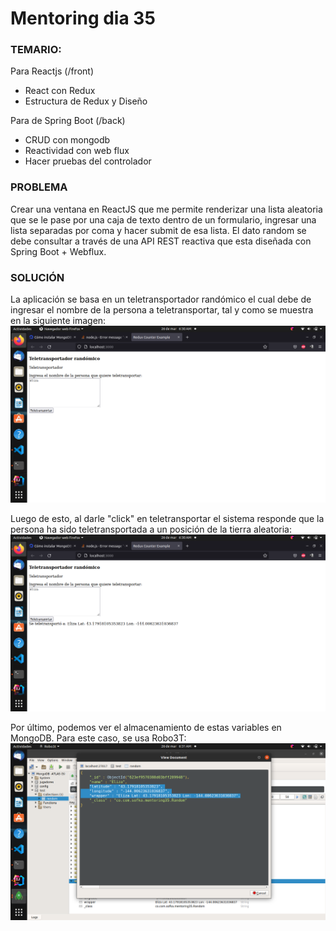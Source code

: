 # Mentoring dia 35

### TEMARIO: 

Para Reactjs (/front)
- React con Redux
- Estructura de Redux y Diseño

Para de Spring Boot (/back)
- CRUD con mongodb
- Reactividad con web flux
- Hacer pruebas del controlador


### PROBLEMA

Crear una ventana en ReactJS que me permite renderizar una lista aleatoria que se le pase por una caja de texto dentro de un formulario, ingresar una lista separadas por coma y hacer submit de esa lista. El dato random se debe consultar a través de una API REST reactiva que esta diseñada con Spring Boot + Webflux. 

### SOLUCIÓN

La aplicación se basa en un teletransportador randómico el cual debe de ingresar el nombre de la persona a teletransportar, tal y como se muestra en la siguiente imagen:
![EnteringName](https://github.com/MauricioZapata00/mentoring35/blob/main/EnteringName.png)

Luego de esto, al darle "click" en teletransportar el sistema responde que la persona ha sido teletransportada a un posición de la tierra aleatoria:
![PersonTeleported](https://github.com/MauricioZapata00/mentoring35/blob/main/PersonTeleported.png)

Por último, podemos ver el almacenamiento de estas variables en MongoDB. Para este caso, se usa Robo3T:
![Storage](https://github.com/MauricioZapata00/mentoring35/blob/main/Storage.png)

